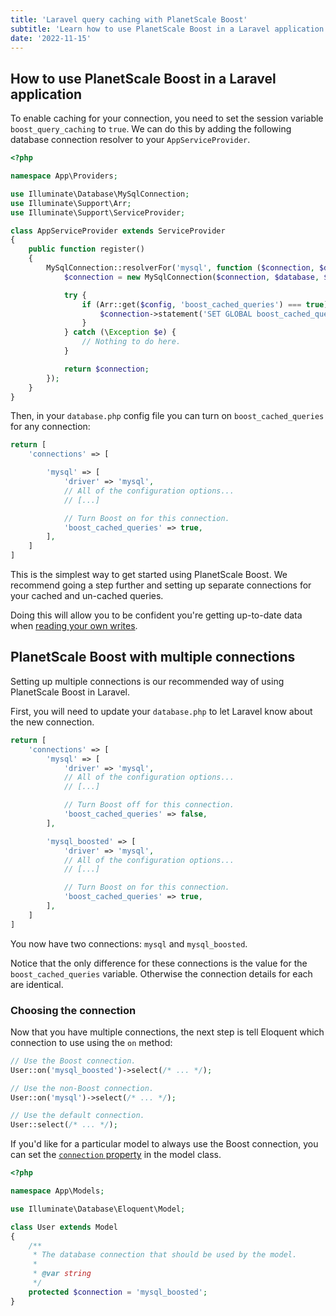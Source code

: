 ```yaml
---
title: 'Laravel query caching with PlanetScale Boost'
subtitle: 'Learn how to use PlanetScale Boost in a Laravel application.'
date: '2022-11-15'
---
```


## How to use PlanetScale Boost in a Laravel application

To enable caching for your connection, you need to set the session variable `boost_query_caching` to `true`. We can do this by adding the following database connection resolver to your `AppServiceProvider`.

```php
<?php

namespace App\Providers;

use Illuminate\Database\MySqlConnection;
use Illuminate\Support\Arr;
use Illuminate\Support\ServiceProvider;

class AppServiceProvider extends ServiceProvider
{
    public function register()
    {
        MySqlConnection::resolverFor('mysql', function ($connection, $database, $prefix, $config) {
            $connection = new MySqlConnection($connection, $database, $prefix, $config);

            try {
                if (Arr::get($config, 'boost_cached_queries') === true) {
                    $connection->statement('SET GLOBAL boost_cached_queries = 1');
                }
            } catch (\Exception $e) {
                // Nothing to do here.
            }

            return $connection;
        });
    }
}
```

Then, in your `database.php` config file you can turn on `boost_cached_queries` for any connection:

```php
return [
    'connections' => [

        'mysql' => [
            'driver' => 'mysql',
            // All of the configuration options...
            // [...]

            // Turn Boost on for this connection.
            'boost_cached_queries' => true,
        ],
    ]
]
```

This is the simplest way to get started using PlanetScale Boost. We recommend going a step further and setting up separate connections for your cached and un-cached queries.

Doing this will allow you to be confident you're getting up-to-date data when [reading your own writes](/docs/concepts/query-caching-with-planetscale-boost#replication-lag-and-read-your-writes).

## PlanetScale Boost with multiple connections

Setting up multiple connections is our recommended way of using PlanetScale Boost in Laravel.

First, you will need to update your `database.php` to let Laravel know about the new connection.

```php
return [
    'connections' => [
        'mysql' => [
            'driver' => 'mysql',
            // All of the configuration options...
            // [...]

            // Turn Boost off for this connection.
            'boost_cached_queries' => false,
        ],

        'mysql_boosted' => [
            'driver' => 'mysql',
            // All of the configuration options...
            // [...]

            // Turn Boost on for this connection.
            'boost_cached_queries' => true,
        ],
    ]
]
```

You now have two connections: `mysql` and `mysql_boosted`.

Notice that the only difference for these connections is the value for the `boost_cached_queries` variable. Otherwise the connection details for each are identical.

### Choosing the connection

Now that you have multiple connections, the next step is tell Eloquent which connection to use using the `on` method:

```php
// Use the Boost connection.
User::on('mysql_boosted')->select(/* ... */);

// Use the non-Boost connection.
User::on('mysql')->select(/* ... */);

// Use the default connection.
User::select(/* ... */);
```

If you'd like for a particular model to always use the Boost connection, you can set the [`connection` property](https://laravel.com/docs/eloquent#database-connections) in the model class.

```php
<?php

namespace App\Models;

use Illuminate\Database\Eloquent\Model;

class User extends Model
{
    /**
     * The database connection that should be used by the model.
     *
     * @var string
     */
    protected $connection = 'mysql_boosted';
}
```
